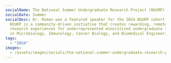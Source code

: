 ```yaml
---
socialName: The National Summer Undergraduate Research Project (NSURP)
socialDate: Summer
socialDesc: Dr. Roman was a featured speaker for the 2024 NSURP cohort. The
  NSURP is a community-driven initiative that creates rewarding, remote summer
  research experiences for underrepresented minoritized undergraduate students
  in Microbiology, Immunology, Cancer Biology, and Biomedical Engineering.
tags:
  - "2024"
images:
  - /assets/images/socials/the-national-summer-undergraduate-research-project-nsurp-.jpg
---
```

